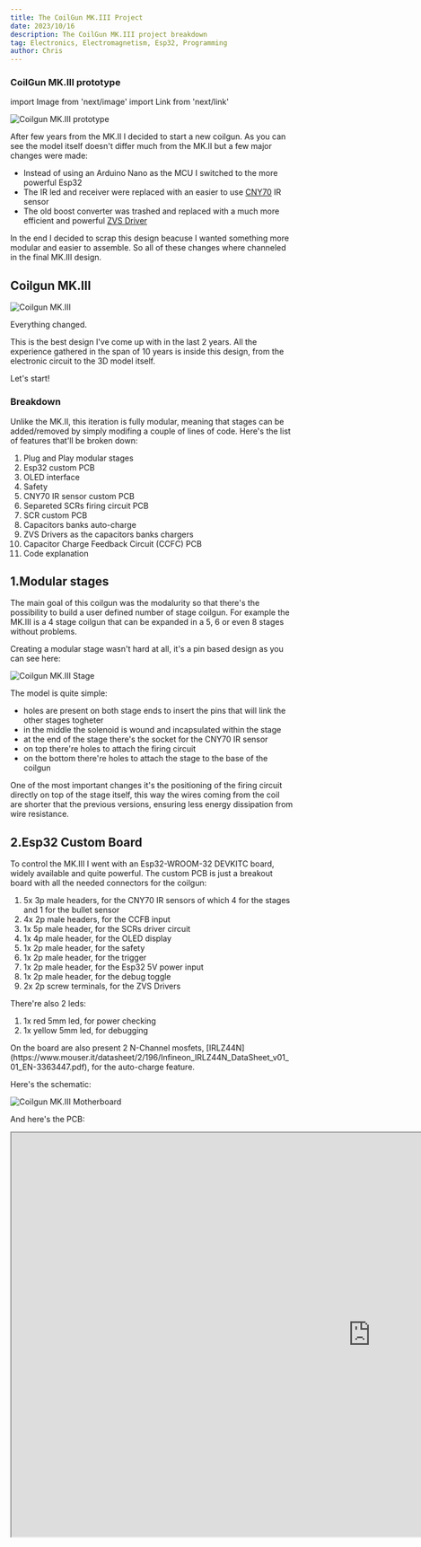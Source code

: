 ```yaml
---
title: The CoilGun MK.III Project
date: 2023/10/16
description: The CoilGun MK.III project breakdown
tag: Electronics, Electromagnetism, Esp32, Programming
author: Chris
---
```


### CoilGun MK.III prototype

import Image from 'next/image'
import Link from 'next/link'

<Image
  src="/images/Coilgun_MK3/Coilgun_MK3_Prototype.png"
  alt="Coilgun MK.III prototype"
  width={2016}
  height={1134}
  priority
  className="next-image"
/>

<p>After few years from the MK.II I decided to start a new coilgun. As you can see the model itself doesn't differ much from the MK.II but a few major changes were made:</p>

- Instead of using an Arduino Nano as the MCU I switched to the more powerful Esp32
- The IR led and receiver were replaced with an easier to use [CNY70](https://www2.mouser.com/ProductDetail/Vishay-Semiconductors/CNY70?qs=%2Fjqivxn91cdreAm7vR28%252BA%3D%3D) IR sensor
- The old boost converter was trashed and replaced with a much more efficient and powerful [ZVS Driver]()

<p>In the end I decided to scrap this design beacuse I wanted something more modular and easier to assemble. So all of these changes where channeled in the final MK.III design.</p>

## Coilgun MK.III

<Image
  src="/images/Coilgun_MK3/Coilgun_MK3.png"
  alt="Coilgun MK.III"
  width={2016}
  height={1134}
  priority
  className="next-image"
/>

<p>Everything changed.</p>

<p>This is the best design I've come up with in the last 2 years. All the experience gathered in the span of 10 years is inside this design, from the electronic circuit to the 3D model itself.</p>

<p>Let's start!</p>

### Breakdown

<p>Unlike the MK.II, this iteration is fully modular, meaning that stages can be added/removed by simply modifing a couple of lines of code.
Here's the list of features that'll be broken down:</p>

1. <Link href="#Modular_Stages">Plug and Play modular stages</Link>
2. <Link href="#Esp32">Esp32 custom PCB</Link>
3. OLED interface
4. Safety
5. CNY70 IR sensor custom PCB
6. Separeted SCRs firing circuit PCB
7. SCR custom PCB
8. Capacitors banks auto-charge
9. ZVS Drivers as the capacitors banks chargers
10. Capacitor Charge Feedback Circuit (CCFC) PCB
11. Code explanation

<div id="Modular_Stages">

## 1.Modular stages

<p>The main goal of this coilgun was the modalurity so that there's the possibility to build a user defined number of stage coilgun. For example the MK.III is a 4 stage coilgun that can be expanded in a 5, 6 or even 8 stages without problems.</p>

<p>Creating a modular stage wasn't hard at all, it's a pin based design as you can see here:</p>

<Image
  src="/images/Coilgun_MK3/Stage.gif"
  alt="Coilgun MK.III Stage"
  width={1920}
  height={1080}
  priority
  className="next-image"
/>

<p>The model is quite simple: </p>

- holes are present on both stage ends to insert the pins that will link the other stages togheter 
- in the middle the solenoid is wound and incapsulated within the stage 
- at the end of the stage there's the socket for the CNY70 IR sensor
- on top there're holes to attach the firing circuit
- on the bottom there're holes to attach the stage to the base of the coilgun

<p>One of the most important changes it's the positioning of the firing circuit directly on top of the stage itself, this way the wires coming from the coil are shorter that the previous versions, ensuring less energy dissipation from wire resistance.</p>

</div>

<div id="Esp32">

## 2.Esp32 Custom Board

<p>To control the MK.III I went with an Esp32-WROOM-32 DEVKITC board, widely available and quite powerful. The custom PCB is just a breakout board with all the needed connectors for the coilgun:</p>

1. 5x 3p male headers, for the CNY70 IR sensors of which 4 for the stages and 1 for the bullet sensor
2. 4x 2p male headers, for the CCFB input
3. 1x 5p male header, for the SCRs driver circuit
4. 1x 4p male header, for the OLED display
5. 1x 2p male header, for the safety
6. 1x 2p male header, for the trigger
7. 1x 2p male header, for the Esp32 5V power input
8. 1x 2p male header, for the debug toggle
9. 2x 2p screw terminals, for the ZVS Drivers

<p>There're also 2 leds:</p>

1. 1x red 5mm led, for power checking
2. 1x yellow 5mm led, for debugging

<p>On the board are also present 2 N-Channel mosfets, [IRLZ44N](https://www.mouser.it/datasheet/2/196/Infineon_IRLZ44N_DataSheet_v01_01_EN-3363447.pdf), for the auto-charge feature.</p>


<p>Here's the schematic:</p>

<Image
  src="/images/Coilgun_MK3/Schematics/Mobo_MK3.png"
  alt="Coilgun MK.III Motherboard"
  width={2338}
  height={1655}
  priority
  className="next-image"
/>

<p>And here's the PCB:</p>

<iframe src="https://personal-viewer.365.altium.com/client/index.html?feature=embed&source=70708C40-30E5-46CA-864E-E9531DC05F16&activeView=Gerber" width="1280" height="720" scrolling="no" allowFullScreen={true} style={{border:"none", overflow:"hidden", width:"100%", height:"720px"}}></iframe>
 
</div>
